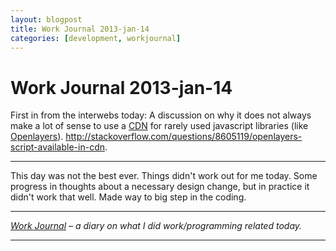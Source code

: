 ```yaml
---
layout: blogpost
title: Work Journal 2013-jan-14
categories: [development, workjournal]
---
```


# Work Journal 2013-jan-14

First in from the interwebs today: A discussion on why it does not always make a lot of sense to use a [CDN][1] for rarely used javascript libraries (like [Openlayers][2]). <http://stackoverflow.com/questions/8605119/openlayers-script-available-in-cdn>. 

---

This day was not the best ever. Things didn't work out for me today. Some progress in thoughts about a necessary design change, but in practice it didn't work that well. Made way to big step in the coding. 

---

*[Work Journal][3] – a diary on what I did work/programming related today.* 

---

 [1]: http://en.wikipedia.org/wiki/Content_delivery_network
 [2]: http://openlayers.org/
 [3]: /blog/work-journal-what-workprogramming-related-did-i-learn-today/